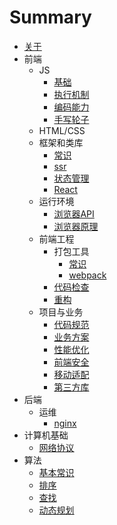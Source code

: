 # Summary

* [关于](README.md)
* 前端
    * JS
        * [基础](fe/js/base.md)
        * [执行机制](fe/js/workflow.md)
        * [编码能力](fe/js/code.md)
        * [手写轮子](fe/js/reimplementing.md)
    * HTML/CSS
    * 框架和类库
        * [常识](fe/framework/base.md)
        * [ssr](fe/framework/ssr.md)
        * [状态管理](fe/framework/dataflow.md)
        * [React](fe/framework/react.md)
    * 运行环境
        * [浏览器API](fe/env/browser_api.md)
        * [浏览器原理](fe/env/browser.md)
    * 前端工程
        * 打包工具
            * [常识](fe/engineering/base.md)
            * [webpack](fe/engineering/webpack.md)
        * [代码检查](fe/engineering/linter.md)
        * [重构](fe/engineering/refactoring.md)
    * 项目与业务
        * [代码规范](fe/project/codestyle.md)
        * [业务方案](fe/project/solutions.md)
        * [性能优化](fe/project/optimization.md)
        * [前端安全](fe/project/security.md)
        * [移动适配](fe/project/responsive.md)
        * [第三方库](fe/project/libs.md)
* 后端
    * 运维
        * [nginx](server/ops/nginx.md)
* 计算机基础
    * [网络协议](cs/network.md)
* 算法
    * [基本常识](algorithm/base.md)
    * [排序](algorithm/sort.md)
    * [查找](algorithm/searching.md)
    * [动态规划](algorithm/dynamic_programming.md)